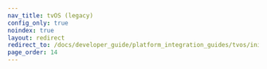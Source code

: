 ```yaml
---
nav_title: tvOS (legacy)
config_only: true
noindex: true
layout: redirect
redirect_to: /docs/developer_guide/platform_integration_guides/tvos/initial_sdk_setup/
page_order: 14
---
```


